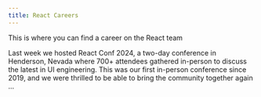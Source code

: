 ```yaml
---
title: React Careers
---
```


<Intro>

This is where you can find a career on the React team

</Intro>

<div className="sm:-mx-5 flex flex-col gap-5 mt-12">

<CareerCard title="Windows Engineer" badge="true" location="Menlo Park, Seattle" url="/careers/2024/windows-engineer" company="Meta">

Last week we hosted React Conf 2024, a two-day conference in Henderson, Nevada where 700+ attendees gathered in-person to discuss the latest in UI engineering. This was our first in-person conference since 2019, and we were thrilled to be able to bring the community together again ...

</CareerCard>

</div>
